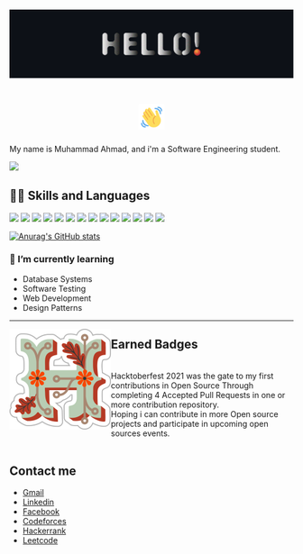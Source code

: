 # [![Header](https://raw.githubusercontent.com/ZeusDes/ZeusDes/main/Assets/Hello.svg)](https://github.com/ZeusDes/)

<h1 align="center">
    <img src="https://raw.githubusercontent.com/ZeusDes/ZeusDes/main/Assets/wave.gif" alt="Waving hand animated gif" height="45"/>
</h1>
<p>
My name is Muhammad Ahmad, and i'm a Software Engineering student.

[![](https://img.shields.io/badge/Download_my_Resume-informational?style=flat&color=FFFFFF)](https://github.com/ZeusDes/ZeusDes/raw/main/Assets/Muhammad_Ahmad_Resume.pdf)
</p>

## 👨‍💻 Skills and Languages

![](https://img.shields.io/badge/OS-Linux-informational?style=flat&logo=linux&logoColor=white&color=2bbc8a)
![](https://img.shields.io/badge/Editor-IntelliJ_IDEA-informational?style=flat&logo=intellij-idea&logoColor=white&color=2bbc8a)
![](https://img.shields.io/badge/Editor-CLion-informational?style=flat&logo=CLion&logoColor=white&color=2bbc8a)
![](https://img.shields.io/badge/Editor-VSCode-informational?style=flat&logo=visual-studio-code&logoColor=white&color=2bbc8a)
![](https://img.shields.io/badge/Code-C++-informational?style=flat&logo=cplusplus&logoColor=white&color=2bbc8a)
![](https://img.shields.io/badge/Code-Java-informational?style=flat&logo=java&logoColor=white&color=2bbc8a)
![](https://img.shields.io/badge/Code-Python-informational?style=flat&logo=python&logoColor=white&color=2bbc8a)
![](https://img.shields.io/badge/Code-HTML5-informational?style=flat&logo=html5&logoColor=white&color=2bbc8a)
![](https://img.shields.io/badge/Shell-Bash-informational?style=flat&logo=gnu-bash&logoColor=white&color=2bbc8a)
![](https://img.shields.io/badge/Tools-QT-informational?style=flat&logo=QT&logoColor=white&color=2bbc8a)
![](https://img.shields.io/badge/Paradigm-OOP-informational?style=flat&logoColor=white&color=2bbc8a)
![](https://img.shields.io/badge/Skill-Problem_Solving-informational?style=flat&logoColor=white&color=2bbc8a)
![](https://img.shields.io/badge/Topic-Algorithms-informational?style=flat&logoColor=white&color=2bbc8a)
![](https://img.shields.io/badge/Topic-Data_Structures-informational?style=flat&logoColor=white&color=2bbc8a)

[![Anurag's GitHub stats](https://github-readme-stats.vercel.app/api?username=ZeusDes&count_private=true&theme=dark)](https://github.com/anuraghazra/github-readme-stats)

### 🌱 I’m currently learning
- Database Systems
- Software Testing
- Web Development
- Design Patterns
---
<p>
    <img align="left" src="https://raw.githubusercontent.com/ZeusDes/ZeusDes/main/Assets/hacktoberfest-2021-badge.png">
</p>

## Earned Badges
<br>
Hacktoberfest 2021 was the gate to my first contributions in Open Source Through completing 4 Accepted Pull Requests in one or more contribution repository.<br>
Hoping i can contribute in more Open source projects and participate in upcoming open sources events.<br>
<br>


## Contact me
- [Gmail](https://mail.google.com/mail/u/0/?fs=1&to=muhammadathabet@gmail.com&su=Hello!&tf=cm)
- [Linkedin](https://www.linkedin.com/in/muhammadd-ahmad/)
- [Facebook](https://fb.com/muhammadahmad11)
- [Codeforces](https://codeforces.com/profile/MuhammadAhmad_)
- [Hackerrank](https://www.hackerrank.com/muhammadathabet)
- [Leetcode](https://leetcode.com/MuhammmadAhmad/)

